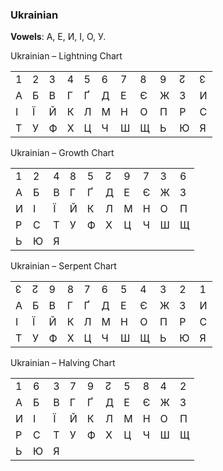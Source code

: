 ### <span id="anchor-10"></span>Ukrainian

**Vowels**: A, E, И, I, O, У. 

Ukrainian – Lightning Chart

|   |   |   |   |   |   |   |   |   |   |   |
| - | - | - | - | - | - | - | - | - | - | - |
| 1 | 2 | 3 | 4 | 5 | 6 | 7 | 8 | 9 | ↊ | ↋ |
| А | Б | В | Г | Ґ | Д | Е | Є | Ж | З | И |
| І | Ї | Й | К | Л | М | Н | О | П | Р | С |
| Т | У | Ф | Х | Ц | Ч | Ш | Щ | Ь | Ю | Я |

Ukrainian – Growth Chart

|   |   |   |   |   |   |   |   |   |   |
| - | - | - | - | - | - | - | - | - | - |
| 1 | 2 | 4 | 8 | 5 | ↊ | 9 | 7 | 3 | 6 |
| А | Б | В | Г | Ґ | Д | Е | Є | Ж | З |
| И | І | Ї | Й | К | Л | М | Н | О | П |
| Р | С | Т | У | Ф | Х | Ц | Ч | Ш | Щ |
| Ь | Ю | Я |   |   |   |   |   |   |   |

Ukrainian – Serpent Chart

|   |   |   |   |   |   |   |   |   |   |   |
| - | - | - | - | - | - | - | - | - | - | - |
| ↋ | ↊ | 9 | 8 | 7 | 6 | 5 | 4 | 3 | 2 | 1 |
| А | Б | В | Г | Ґ | Д | Е | Є | Ж | З | И |
| І | Ї | Й | К | Л | М | Н | О | П | Р | С |
| Т | У | Ф | Х | Ц | Ч | Ш | Щ | Ь | Ю | Я |

Ukrainian – Halving Chart

|   |   |   |   |   |   |   |   |   |   |
| - | - | - | - | - | - | - | - | - | - |
| 1 | 6 | 3 | 7 | 9 | ↊ | 5 | 8 | 4 | 2 |
| А | Б | В | Г | Ґ | Д | Е | Є | Ж | З |
| И | І | Ї | Й | К | Л | М | Н | О | П |
| Р | С | Т | У | Ф | Х | Ц | Ч | Ш | Щ |
| Ь | Ю | Я |   |   |   |   |   |   |   |
